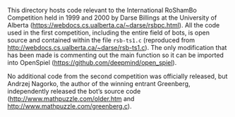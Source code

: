 This directory hosts code relevant to the International RoShamBo Competition
held in 1999 and 2000 by Darse Billings at the University of Alberta
(https://webdocs.cs.ualberta.ca/~darse/rsbpc.html). 
All the code used in the first competition, including the entire field of bots,
is open source and contained within the file `rsb-ts1.c` 
(reproduced from http://webdocs.cs.ualberta.ca/~darse/rsb-ts1.c).
The only modification that has been made is commenting out the main function so
it can be imported into OpenSpiel (https://github.com/deepmind/open_spiel).

No additional code from the second competition was officially released, but
Andrzej Nagorko, the author of the winning entrant Greenberg, independently
released the bot’s source code (http://www.mathpuzzle.com/older.htm and 
http://www.mathpuzzle.com/greenberg.c). 
